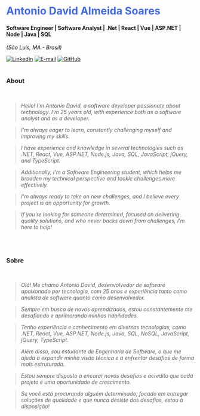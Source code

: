<h1> 
  <a href="https://www.linkedin.com/in/david-almeida-037919210/" style="color: #4169E1 !important; text-decoration: none; color: inherit;">
    <span>Antonio David Almeida Soares</span>
  </a>
</h1>

#### Software Engineer | Software Analyst | .Net | React | Vue | ASP.NET | Node | Java | SQL
<i>(São Luís, MA - Brasil)</i>

[![LinkedIn](https://img.shields.io/badge/linkedin-%230077B5.svg?style=for-the-badge&logo=linkedin&logoColor=white)](https://www.linkedin.com/in/david-almeida-037919210/)
[![E-mail](https://img.shields.io/badge/-Email-0077B5?style=for-the-badge&logo=microsoft-outlook&logoColor=white)](mailto:davidalmeida0147@gmail.com)
[![GitHub](https://img.shields.io/badge/GitHub-0077B5?style=for-the-badge&logo=github&logoColor=white)](https://github.com/Almeidaadavid)
<br />
<br />

### About 
<i>
<br />
  
> Hello! I'm Antonio David, a software developer passionate about technology. I'm 25 years old, with experience both as a software analyst and as a developer.
  
> I'm always eager to learn, constantly challenging myself and improving my skills.
 
> I have experience and knowledge in several technologies such as .NET, React, Vue, ASP.NET, Node.js, Java, SQL, JavaScript, jQuery, and TypeScript.

> Additionally, I'm a Software Engineering student, which helps me broaden my technical perspective and tackle challenges more effectively.

> I'm always ready to take on new challenges, and I believe every project is an opportunity for growth.

> If you're looking for someone determined, focused on delivering quality solutions, and who never backs down from challenges, I'm here to help!
<br />
<br />
</i>

###  Sobre
<i>
<br />

> Olá! Me chamo Antonio David, desenvolvedor de software apaixonado por tecnologia, com 25 anos e experiência tanto como analista de software quanto como desenvolvedor. 
 
> Sempre em busca de novos aprendizados, estou constantemente me desafiando e aprimorando minhas habilidades.
 
> Tenho experiência e conhecimento em diversas tecnologias, como .NET, React, Vue, ASP.NET, Node.js, Java, SQL, NoSQL, JavaScript, jQuery, TypeScript.
 
> Além disso, sou estudante de Engenharia de Software, o que me ajuda a expandir minha visão técnica e a enfrentar desafios de forma mais estruturada.
 
> Estou sempre disposto a encarar novos desafios e acredito que cada projeto é uma oportunidade de crescimento. 
 
> Se você está procurando alguém determinado, focado em entregar soluções de qualidade e que nunca desiste dos desafios, estou à disposição!
</i>


<br />
